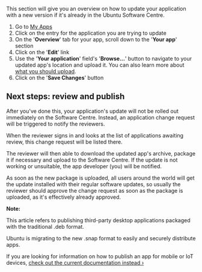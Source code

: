 





This section will give you an overview on how to update your application with
a new version if it's already in the Ubuntu Software Centre.

  1. Go to [My Apps](https://myapps.developer.ubuntu.com/)
  2. Click on the entry for the application you are trying to update
  3. On the '**Overview**' tab for your app, scroll down to the '**Your app**' section
  4. Click on the '**Edit**' link
  5. Use the '**Your application**' field's '**Browse...**' button to navigate to your updated app's location and upload it. You can also learn more about [what you should upload](/en/publish/other-forms-of-submitting-apps/my-apps-packages/).
  6. Click on the '**Save Changes**' button

## Next steps: review and publish

After you've done this, your application's update will not be rolled out
immediately on the Software Centre. Instead, an application change request
will be triggered to notify the reviewers.

When the reviewer signs in and looks at the list of applications awaiting
review, this change request will be listed there.

The reviewer will then able to download the updated app's archive, package it
if necessary and upload to the Software Centre. If the update is not working
or unsuitable, the app developer (you) will be notified.

As soon as the new package is uploaded, all users around the world will get
the update installed with their regular software updates, so usually the
reviewer should approve the change request as soon as the package is uploaded,
as it's effectively already approved.

**Note:**

This article refers to publishing third-party desktop applications packaged
with the traditional .deb format.

Ubuntu is migrating to the new .snap format to easily and securely distribute
apps.

If you are looking for information on how to publish an app for mobile or IoT
devices, [check out the current documentation instead
›](https://developer.ubuntu.com/en/publish)





